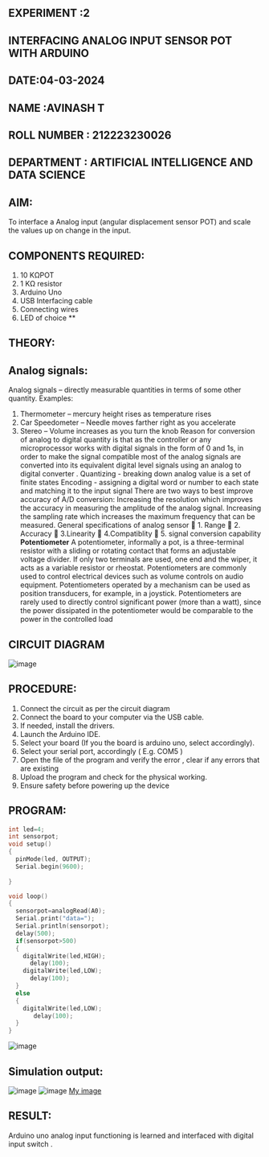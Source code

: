 ## EXPERIMENT :2 
## INTERFACING ANALOG INPUT SENSOR POT WITH ARDUINO
## DATE:04-03-2024
## NAME :AVINASH T
## ROLL NUMBER : 212223230026
## DEPARTMENT : ARTIFICIAL INTELLIGENCE AND DATA SCIENCE
## AIM: 
To interface a Analog  input (angular displacement sensor POT) and scale the values up on change in the input.
## COMPONENTS REQUIRED:
1.	10 KΩPOT
2.	1 KΩ resistor 
3.	Arduino Uno 
4.	USB Interfacing cable 
5.	Connecting wires 
6.	LED of choice 
**
## THEORY: 
## Analog signals:
Analog signals – directly measurable quantities in terms of some other quantity.
Examples:
1. Thermometer – mercury height rises as temperature rises
2. Car Speedometer – Needle moves farther right as you accelerate
3. Stereo – Volume increases as you turn the knob
Reason for conversion of analog to digital quantity is that as the controller or any microprocessor works with digital signals in the form of 0 and 1s, in order to make the signal compatible  most of the analog signals are converted into its equivalent digital level signals using an analog to digital converter .
Quantizing - breaking down analog value is a set of finite states
Encoding - assigning a digital word or number to each state and matching it to the input signal
 There are two ways to best improve accuracy of A/D conversion:
Increasing the resolution which improves the accuracy in measuring the amplitude of the analog signal.
Increasing the sampling rate which increases the maximum frequency that can be measured.
General specifications of analog sensor
	1. Range
	2. Accuracy
	3.Linearity
	4.Compatiblity
	5. signal conversion capability
**Potentiometer**
A potentiometer, informally a pot, is a three-terminal resistor with a sliding or rotating contact that forms an adjustable voltage divider. If only two terminals are used, one end and the wiper, it acts as a variable resistor or rheostat.
Potentiometers are commonly used to control electrical devices such as volume controls on audio equipment. Potentiometers operated by a mechanism can be used as position transducers, for example, in a joystick. Potentiometers are rarely used to directly control significant power (more than a watt), since the power dissipated in the potentiometer would be comparable to the power in the controlled load
## CIRCUIT DIAGRAM
![image](https://user-images.githubusercontent.com/36288975/163530788-eec3cdc3-95e8-4d2d-8349-6d0ea4c9439c.png)
## PROCEDURE:
1.	Connect the circuit as per the circuit diagram 
2.	Connect the board to your computer via the USB cable.
3.	If needed, install the drivers.
4.	Launch the Arduino IDE.
5.	Select your board (If you the board is arduino uno, select accordingly).
6.	Select your serial port, accordingly ( E.g. COM5 )
7.	Open the file of the program  and verify the error , clear if any errors that are existing 
8.	Upload the program and check for the physical working. 
9.	Ensure safety before powering up the device 
## PROGRAM:
```c
int led=4;
int sensorpot;
void setup()
{
  pinMode(led, OUTPUT);
  Serial.begin(9600);
  
}

void loop()
{
  sensorpot=analogRead(A0);
  Serial.print("data=");
  Serial.println(sensorpot);
  delay(500);
  if(sensorpot>500)
  {
    digitalWrite(led,HIGH);
      delay(100);
    digitalWrite(led,LOW);
      delay(100); 
  } 
  else
  {
    digitalWrite(led,LOW);
       delay(100);
  } 
}

```
![image](https://github.com/AVINASH05T/EXPERIMENT-NO--02-INTERFACING-ANALOG-INPUT-SENSOR-POT-WITH-ARDUINO-/assets/151514286/a30597d5-ea00-480b-b001-15d8a9d8f9f8)
## Simulation output:
![image](https://github.com/AVINASH05T/EXPERIMENT-NO--02-INTERFACING-ANALOG-INPUT-SENSOR-POT-WITH-ARDUINO-/assets/151514286/e9f12509-9e41-4903-a690-28c2f120da2a)
![image](https://github.com/AVINASH05T/EXPERIMENT-NO--02-INTERFACING-ANALOG-INPUT-SENSOR-POT-WITH-ARDUINO-/assets/151514286/f2dda279-73d5-444a-871c-545bc9657007)
[My image](username.github.com/repository/img/image.jpg)
## RESULT: 
Arduino uno analog input functioning is learned and interfaced with digital input switch .
